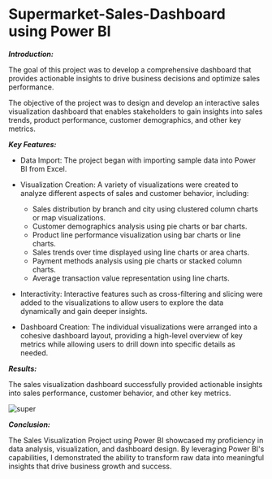 # Supermarket-Sales-Dashboard using Power BI


***Introduction:***

The goal  of this project was to develop a comprehensive dashboard that provides actionable insights to drive business decisions and optimize sales performance.


The objective of the project was to design and develop an interactive sales visualization dashboard that enables stakeholders to gain insights into sales trends, product performance, customer demographics, and other key metrics. 

***Key Features:***

- Data Import: The project began with importing sample data into Power BI from Excel.

- Visualization Creation: A variety of visualizations were created to analyze different aspects of sales and customer behavior, including:
  - Sales distribution by branch and city using clustered column charts or map visualizations.
  - Customer demographics analysis using pie charts or bar charts.
  - Product line performance visualization using bar charts or line charts.
  - Sales trends over time displayed using line charts or area charts.
  - Payment methods analysis using pie charts or stacked column charts.
  - Average transaction value representation using line charts.

- Interactivity: Interactive features such as cross-filtering and slicing were added to the visualizations to allow users to explore the data dynamically and gain deeper insights.
- Dashboard Creation: The individual visualizations were arranged into a cohesive dashboard layout, providing a high-level overview of key metrics while allowing users to drill down into specific details as needed.
  
***Results:***
  
The sales visualization dashboard successfully provided actionable insights into sales performance, customer behavior, and other key metrics.

![super](https://github.com/kiptalam1/Supermarket-Sales-Dashboard/assets/153939273/cf466f60-ede1-40c9-936b-d8fbee28797f)

***Conclusion:***

The Sales Visualization Project using Power BI showcased my proficiency in data analysis, visualization, and dashboard design. By leveraging Power BI's capabilities, I demonstrated the ability to transform raw data into meaningful insights that drive business growth and success.

